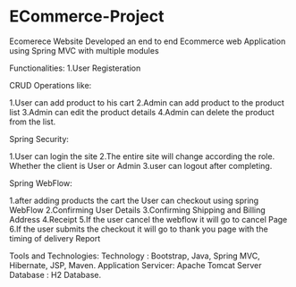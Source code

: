 # ECommerce-Project
Ecomerece Website 
Developed an end to end Ecommerce web Application using Spring MVC with multiple modules

Functionalities:
1.User Registeration

CRUD Operations like:

1.User can add product to his cart
2.Admin can add product to the product list
3.Admin can edit the product details
4.Admin can delete the product from the list.

Spring Security:

1.User can login the site
2.The entire site will change according the role. Whether the client is User or Admin
3.user can logout after completing.

Spring WebFlow:

1.after adding products the cart the User can checkout using spring WebFlow
2.Confirming User Details
3.Confirming Shipping and Billing Address
4.Receipt
5.If the user cancel the webflow it will go to cancel Page
6.If the user submits the checkout it will go to thank you page with the timing of delivery Report


Tools and Technologies:
Technology : Bootstrap, Java, Spring MVC, Hibernate, JSP, Maven.
Application Servicer: Apache Tomcat Server
Database : H2 Database.
